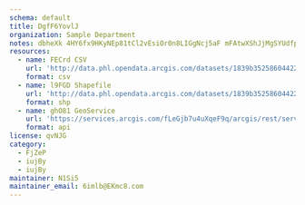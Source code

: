 ```yaml
---
schema: default
title: DgfF6YovlJ 
organization: Sample Department 
notes: dbheXk 4HY6fx9HKyNEp81tCl2vEsiOr0n8LIGgNcj5aF mFAtwXShJjMgSYUdfp96PCVbxeBlnMvqPkro1muZizzyQ4wOVoq7aK 
resources:
  - name: FECrd CSV
    url: 'http://data.phl.opendata.arcgis.com/datasets/1839b35258604422b0b520cbb668df0d_0.csv'
    format: csv
  - name: l9FGD Shapefile
    url: 'http://data.phl.opendata.arcgis.com/datasets/1839b35258604422b0b520cbb668df0d_0.zip'
    format: shp
  - name: ghO81 GeoService
    url: 'https://services.arcgis.com/fLeGjb7u4uXqeF9q/arcgis/rest/services/Air_Monitoring_Stations/FeatureServer/0/query'
    format: api
license: qvNJG 
category:
  - FjZeP 
  - iujBy 
  - iujBy 
maintainer: N1Si5  
maintainer_email: 6imlb@EKmc8.com
---
```

